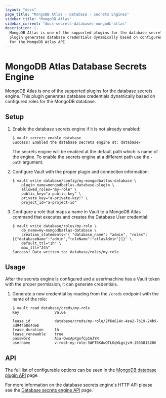 ```yaml
---
layout: "docs"
page_title: "MongoDB Atlas - Database - Secrets Engines"
sidebar_title: "MongoDB Atlas"
sidebar_current: "docs-secrets-databases-mongodb-atlas"
description: |-
  MongoDB Atlas is one of the supported plugins for the database secrets engine. This
  plugin generates database credentials dynamically based on configured roles
  for the MongoDB Atlas API.
---
```


# MongoDB Atlas Database Secrets Engine

MongoDB Atlas is one of the supported plugins for the database secrets engine. This
plugin generates database credentials dynamically based on configured roles for
the MongoDB database.

## Setup

1. Enable the database secrets engine if it is not already enabled:

    ```text
    $ vault secrets enable database
    Success! Enabled the database secrets engine at: database/
    ```

    The secrets engine will be enabled at the default path which is name of the engine. To
    enable the secrets engine at a different path use the `-path` argument.

1. Configure Vault with the proper plugin and connection information:

    ```text
    $ vault write database/config/my-mongodbatlas-database \
        plugin_name=mongodbatlas-database-plugin \
        allowed_roles="my-role" \
        public_key="a-public-key" \
        private_key="a-private-key!" \
        project_id="a-project-id"
    ```

2. Configure a role that maps a name in Vault to a MongoDB Atlas command that executes and
   creates the Database User credential:

    ```text
    $ vault write database/roles/my-role \
        db_name=my-mongodbatlas-database \
        creation_statements='{ "database_name": "admin", "roles": [{"databaseName":"admin","roleName":"atlasAdmin"}]}' \
        default_ttl="1h" \
        max_ttl="24h"
    Success! Data written to: database/roles/my-role
    ```

## Usage

After the secrets engine is configured and a user/machine has a Vault token with
the proper permission, it can generate credentials.

1. Generate a new credential by reading from the `/creds` endpoint with the name
of the role:

    ```text
    $ vault read database/creds/my-role
    Key                Value
    ---                -----
    lease_id           database/creds/my-role/2f6a614c-4aa2-7b19-24b9-ad944a8d4de6
    lease_duration     1h
    lease_renewable    true
    password           A1a-QwxApKgnfCp1AJYN
    username           v-root-my-role-5WFTBKdwOTLOqWLgsjvH-1565815206
    ```

## API

The full list of configurable options can be seen in the [MongoDB database
plugin API](/api/secret/databases/mongodb.html) page.

For more information on the database secrets engine's HTTP API please see the
[Database secrets engine API](/api/secret/databases/index.html) page.
